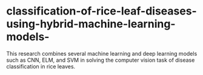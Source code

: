 # classification-of-rice-leaf-diseases-using-hybrid-machine-learning-models-
This research combines several machine learning and deep learning models such as CNN, ELM, and SVM in solving the computer vision task of disease classification in rice leaves.
